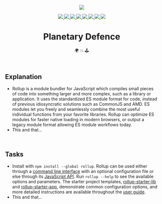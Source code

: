 <p align="center">
	<a href=""><img src="https://github.com/jrsmth/planetary-defence/assets/34093915/4eebc84d-7672-46b5-8d0f-13d0f4414d70"></a>
</p>

<p align="center">
  <a href="">
    <img src="https://img.shields.io/badge/html5-%23E34F26.svg?&logo=html5&logoColor=white">
  </a>
  <a href="">
    <img src="https://img.shields.io/badge/css3-%231572B6.svg?logo=css3&logoColor=white" >
  </a>
  <a href="">
    <img src="https://img.shields.io/badge/javascript-%23323330.svg?logo=javascript&logoColor=%23F7DF1E">
  </a>
  <a href="">
    <img src="https://img.shields.io/badge/node.js-6DA55F?logo=node.js&logoColor=white" >
  </a>
  <a href="">
    <img src="https://img.shields.io/badge/github%20actions-%232671E5.svg?&logo=githubactions&logoColor=white" >
  </a>
  <a href="">
    <img src="https://img.shields.io/badge/github%20pages-121013?&logo=github&logoColor=white">
  </a> 
  <a href="">
    <img src="https://img.shields.io/badge/markdown-%23000000.svg?&logo=markdown&logoColor=orange" >
  </a>
  <a href="">
    <img src="https://img.shields.io/badge/firebase-ffca28?&logo=firebase&logoColor=black" >
  </a>
</p>

<h1 align="center">Planetary Defence</h1>
<p align="center">🌍 💥 🕹️</p>
<br>

## Explanation
* Rollup is a module bundler for JavaScript which compiles small pieces of code into something larger and more complex, such as a library or application. It uses the standardized ES module format for code, instead of previous idiosyncratic solutions such as CommonJS and AMD. ES modules let you freely and seamlessly combine the most useful individual functions from your favorite libraries. Rollup can optimize ES modules for faster native loading in modern browsers, or output a legacy module format allowing ES module workflows today.
* This and that...

<br>

## Tasks
* Install with `npm install --global rollup`. Rollup can be used either through a [command line interface](https://rollupjs.org/command-line-interface/) with an optional configuration file or else through its [JavaScript API](https://rollupjs.org/javascript-api/). Run `rollup --help` to see the available options and parameters. The starter project templates, [rollup-starter-lib](https://github.com/rollup/rollup-starter-lib) and [rollup-starter-app](https://github.com/rollup/rollup-starter-app), demonstrate common configuration options, and more detailed instructions are available throughout the [user guide](https://rollupjs.org/introduction/).
* This and that...
